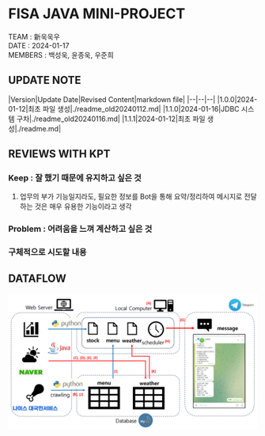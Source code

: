 # FISA JAVA MINI-PROJECT 

TEAM : 新욱욱우  
DATE : 2024-01-17        
MEMBERS : 백성욱, 윤종욱, 우준희

## UPDATE NOTE
|Version|Update Date|Revised Content|markdown file|
|--|--|--|
|1.0.0|2024-01-12|최초 파일 생성|./readme_old20240112.md|
|1.1.0|2024-01-16|JDBC 시스템 구차|./readme_old20240116.md|
|1.1.1|2024-01-12|최초 파일 생성|./readme.md|


## REVIEWS WITH KPT  

### Keep : 잘 했기 때문에 유지하고 싶은 것  
1. 업무의 부가 기능일지라도, 필요한 정보를 Bot을 통해 요약/정리하여 메시지로 전달하는 것은 매우 유용한 기능이라고 생각

### Problem : 어려움을 느껴 계산하고 싶은 것

### 구체적으로 시도할 내용


## DATAFLOW  

![dataflow](./image/dataflow_edit_edit_edit_edit.png)


